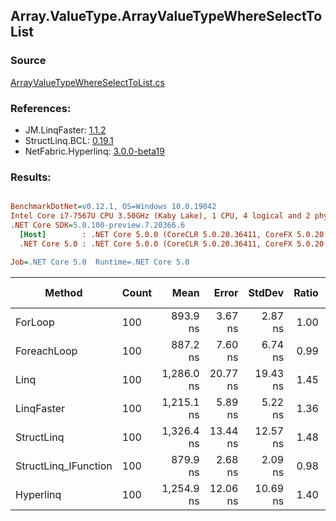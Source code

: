 ﻿## Array.ValueType.ArrayValueTypeWhereSelectToList

### Source
[ArrayValueTypeWhereSelectToList.cs](../LinqBenchmarks/Array/ValueType/ArrayValueTypeWhereSelectToList.cs)

### References:
- JM.LinqFaster: [1.1.2](https://www.nuget.org/packages/JM.LinqFaster/1.1.2)
- StructLinq.BCL: [0.19.1](https://www.nuget.org/packages/StructLinq.BCL/0.19.1)
- NetFabric.Hyperlinq: [3.0.0-beta19](https://www.nuget.org/packages/NetFabric.Hyperlinq/3.0.0-beta19)

### Results:
``` ini

BenchmarkDotNet=v0.12.1, OS=Windows 10.0.19042
Intel Core i7-7567U CPU 3.50GHz (Kaby Lake), 1 CPU, 4 logical and 2 physical cores
.NET Core SDK=5.0.100-preview.7.20366.6
  [Host]        : .NET Core 5.0.0 (CoreCLR 5.0.20.36411, CoreFX 5.0.20.36411), X64 RyuJIT
  .NET Core 5.0 : .NET Core 5.0.0 (CoreCLR 5.0.20.36411, CoreFX 5.0.20.36411), X64 RyuJIT

Job=.NET Core 5.0  Runtime=.NET Core 5.0  

```
|               Method | Count |       Mean |    Error |   StdDev | Ratio | RatioSD |  Gen 0 | Gen 1 | Gen 2 | Allocated | CacheMisses/Op | BranchMispredictions/Op |
|--------------------- |------ |-----------:|---------:|---------:|------:|--------:|-------:|------:|------:|----------:|---------------:|------------------------:|
|              ForLoop |   100 |   893.9 ns |  3.67 ns |  2.87 ns |  1.00 |    0.00 | 2.4433 |     - |     - |   4.99 KB |              4 |                       1 |
|          ForeachLoop |   100 |   887.2 ns |  7.60 ns |  6.74 ns |  0.99 |    0.01 | 2.4433 |     - |     - |   4.99 KB |              4 |                       1 |
|                 Linq |   100 | 1,286.0 ns | 20.77 ns | 19.43 ns |  1.45 |    0.02 | 2.5234 |     - |     - |   5.16 KB |              6 |                       3 |
|           LinqFaster |   100 | 1,215.1 ns |  5.89 ns |  5.22 ns |  1.36 |    0.01 | 3.8700 |     - |     - |   7.91 KB |              5 |                       1 |
|           StructLinq |   100 | 1,326.4 ns | 13.44 ns | 12.57 ns |  1.48 |    0.02 | 1.0052 |     - |     - |   2.05 KB |              5 |                       2 |
| StructLinq_IFunction |   100 |   879.9 ns |  2.68 ns |  2.09 ns |  0.98 |    0.00 | 1.0052 |     - |     - |   2.05 KB |              3 |                       2 |
|            Hyperlinq |   100 | 1,254.9 ns | 12.06 ns | 10.69 ns |  1.40 |    0.01 | 1.0166 |     - |     - |   2.08 KB |              5 |                       3 |

